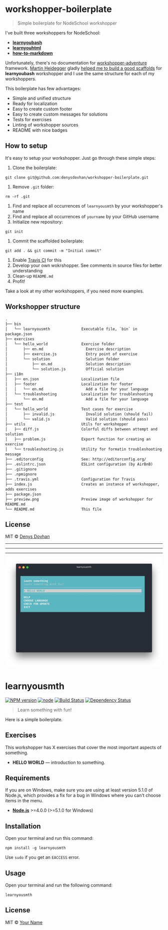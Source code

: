 # workshopper-boilerplate

> Simple boilerplate for NodeSchool workshopper

I've built three workshoppers for NodeSchool:

* [**learnyoubash**](https://github.com/denysdovhan/learnyoubash)
* [**learnyouhtml**](https://github.com/denysdovhan/learnyouhtml)
* [**how-to-markdown**](https://github.com/workshopper/how-to-markdown)

Unfortunately, there's no documentation for [workshopper-adventure](https://github.com/workshopper/workshopper-adventure) framework. [Martin Heidegger](https://github.com/martinheidegger) gladly [helped me to build a good scaffolds](https://github.com/denysdovhan/learnyoubash/pull/1) for **learnyoubash** workshopper and I use the same structure for each of my workshoppers.

This boilerplate has few advantages:

* Simple and unified structure
* Ready for localization
* Easy to create custom footer
* Easy to create custom messages for solutions
* Tests for exercises
* Linting of workshopper sources
* README with nice badges

## How to setup

It's easy to setup your workshopper. Just go through these simple steps:

1. Clone the boilerplate:
  ```
  git clone git@github.com:denysdovhan/workshopper-boilerplate.git
  ```
1. Remove `.git` folder:
  ```
  rm -rf .git
  ```
1. Find and replace all occurrences of `learnyousmth` by your workshopper's name
1. Find and replace all occurrences  of `yourname` by your GitHub username
1. Initialize new repository:
  ```
  git init
  ```
1. Commit the scaffolded boilerplate:
  ```
  git add . && git commit -m "Initial commit"
  ```
1. Enable [Travis CI](travis-ci.org) for this
1. Develop your own wokrshopper. See comments in source files for better understanding
1. Clean-up `README.md`
1. Profit!

Take a look at my other workshoppers, if you need more examples.

## Workshopper structure

```
.
├── bin
│   └── learnyousmth              Executable file, `bin` in package.json
├── exercises
│   └── hello_world               Exercise folder
│       ├── en.md                   Exercise description
│       ├── exercise.js             Entry point of exercise
│       └── solution                Solution folder
│           ├── en.md               Solution description
│           └── solution.js         Official solution
├── i18n
│   ├── en.json                   Localization file
│   ├── footer                    Localization for footer
│   │   └── en.md                   Add a file for your language
│   └── troubleshooting           Localization for troubleshooting
│       └── en.md                   Add a file for your language
├── test
│   └── hello_world               Test cases for exercise
│       ├── invalid.js              Invalid solution (should fail)
│       └── valid.js                Valid solution (should pass)
├── utils                         Utils for workshopper
│   ├── diff.js                   Colorful diffs between attempt and solution
│   ├── problem.js                Export function for creating an exercise
│   └── troubleshooting.js        Utility for formatin troubleshooting message
├── .editorconfig                 See: http://editorconfig.org/
├── .eslintrc.json                ESLint configuration (by AirBnB)
├── .gitignore
├── .npmignore
├── .travis.yml                   Configuration for Travis
├── index.js                      Creates an instance of workshopper, adds exercises
├── package.json
├── preview.png                   Preview image of workshopper for README.md
└── README.md                     This file
```

## License

MIT © [Denys Dovhan](http://denysdovhan.com)

---

---

---

![learnyousmth](./preview.png)

# learnyousmth

[![NPM version][npm-image]][npm-url]
[![node][node-image]][node-url]
[![Build Status][buildstat-image]][buildstat-url]
[![Dependency Status][depstat-image]][depstat-url]

> Learn something with fun!

Here is a simple boilerplate.

## Exercises

This workshopper has X exercises that cover the most important aspects of something.

* **HELLO WORLD** — introduction to something.

## Requirements

If you are on Windows, make sure you are using at least version 5.1.0 of Node.js, which provides a fix for a bug in Windows where you can't choose items in the menu.

* [**Node.js**](node-url) >=4.0.0 (>=5.1.0 for Windows)

## Installation

Open your terminal and run this command:

    npm install -g learnyousmth

Use `sudo` if you get an `EACCESS` error.

## Usage

Open your terminal and run the following command:

    learnyousmth

## License

MIT © [Your Name](http://yourname.com)

<!-- References -->

<!-- Your references for links go here -->

<!-- Badges -->

[npm-url]: https://npmjs.org/package/learnyousmth
[npm-image]: https://img.shields.io/npm/v/learnyousmth.svg?style=flat-square

[node-url]: https://nodejs.org/en/download/
[node-image]: https://img.shields.io/node/v/learnyousmth.svg?style=flat-square

[depstat-url]: https://david-dm.org/yourname/learnyousmth
[depstat-image]: https://david-dm.org/yourname/learnyousmth.svg?style=flat-square

[buildstat-url]: https://travis-ci.org/yourname/learnyousmth
[buildstat-image]: https://img.shields.io/travis/yourname/learnyousmth.svg?style=flat-square
